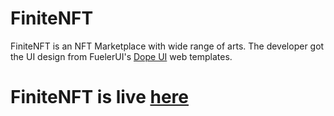 # FiniteNFT
FiniteNFT is an NFT Marketplace with wide range of arts.
The developer got the UI design from FuelerUI's [Dope UI](https://dopeui.co/) web templates.
# FiniteNFT is live [here](https://boyefinitenft.netlify.app/)
